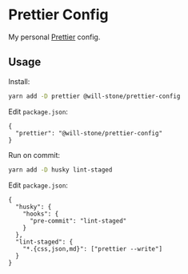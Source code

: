 # Prettier Config

My personal [Prettier](https://prettier.io) config.

## Usage

Install:

```bash
yarn add -D prettier @will-stone/prettier-config
```

Edit `package.json`:

```jsonc
{
  "prettier": "@will-stone/prettier-config"
}
```

Run on commit:

```bash
yarn add -D husky lint-staged
```

Edit `package.json`:

```jsonc
{
  "husky": {
    "hooks": {
      "pre-commit": "lint-staged"
    }
  },
  "lint-staged": {
    "*.{css,json,md}": ["prettier --write"]
  }
}
```